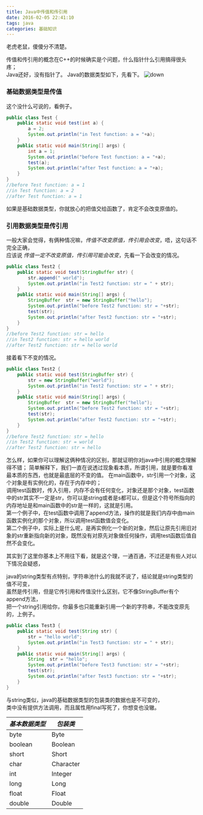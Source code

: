 ```yaml
---
title: Java中传值和传引用
date: 2016-02-05 22:41:10
tags: java
categories: 基础知识
---
```

老虎老鼠，傻傻分不清楚。
<!--more-->
传值和传引用的概念在C++的时候确实是个问题，什么指针什么引用搞得很头疼；  
Java还好，没有指针了。
Java的数据类型如下，先看下。
![down](/img/pics/2016-02-05/2011100711181651.jpg)  

### 基础数据类型是传值
这个没什么可说的，看例子。
```java
public class Test {
    public static void test(int a) {
        a = 2;
        System.out.println("in Test function: a = "+a);
    }
    public static void main(String[] args) {
        int a = 1;
        System.out.println("before Test function: a = "+a);
        test(a);
        System.out.println("after Test function: a = "+a);
    }
}
//before Test function: a = 1
//in Test function: a = 2
//after Test function: a = 1
```
如果是基础数据类型，你就放心的把值交给函数了，肯定不会改变原值的。

### 引用数据类型是传引用
一般大家会觉得，有俩种情况嘛，*传值不改变原值，传引用会改变*，唔，这句话不完全正确，  
应该说 *传值一定不改变原值，传引用可能会改变*，先看一下会改变的情况。
```java
public class Test2 {
    public static void test(StringBuffer str) {
        str.append(" world");
        System.out.println("in Test2 function: str = " + str);
    }
    public static void main(String[] args) {
        StringBuffer  str = new StringBuffer("hello");
        System.out.println("before Test2 function: str = "+str);
        test(str);
        System.out.println("after Test2 function: str = "+str);
    }
}
//before Test2 function: str = hello
//in Test2 function: str = hello world
//after Test2 function: str = hello world

```

接着看下不变的情况。
```java
public class Test2 {
    public static void test(StringBuffer str) {
        str = new StringBuffer("world");
        System.out.println("in Test2 function: str = " + str);
    }
    public static void main(String[] args) {
        StringBuffer  str = new StringBuffer("hello");
        System.out.println("before Test2 function: str = "+str);
        test(str);
        System.out.println("after Test2 function: str = "+str);
    }
}
//before Test2 function: str = hello
//in Test2 function: str = world
//after Test2 function: str = hello
```

怎么样，如果你可以理解这俩种情况的区别，那就证明你对java中引用的概念理解得不错； 
简单解释下，我们一直在说透过现象看本质，所谓引用，就是要你看准最本质的东西，也就是最底层的不变的值。
在main函数中，str引用一个对象，这个对象是有实例化的，存在于内存中的；  
调用test函数时，传入引用，内存不会有任何变化，对象还是那个对象，test函数中的str其实不一定是str，你可以是string或者是s都可以，但是这个符号所指向的内存地址是和main函数中的str是一样的，这就是引用。  
第一个例子中，在test函数中调用了append方法，操作的就是我们内存中由main函数实例化的那个对象，所以调用test函数值会变化。  
第二个例子中，实际上是什么呢，是再实例化一个新的对象，然后让原先引用旧对象的str重新指向新的对象，既然没有对原先对象做任何操作，调用test函数后值自然不会变化。  

其实到了这里你基本上不用往下看，就是这个理，一通百通，不过还是有些人对以下情况会疑惑，  

java的string类型有点特别，字符串池什么的我就不说了，结论就是string类型的值不可变，  
虽然是传引用，但是它传引用和传值没什么区别，它不像StringBuffer有个append方法，  
把一个string引用给你，你最多也只能重新引用一个新的字符串，不能改变原先的，上例子。  
```java
public class Test3 {
    public static void test(String str) {
        str = "hello world";
        System.out.println("in Test3 function: str = " + str);
    }
    public static void main(String[] args) {
        String  str = "hello";
        System.out.println("before Test3 function: str = "+str);
        test(str);
        System.out.println("after Test3 function: str = "+str);
    }
}
```

与string类似，java的基础数据类型的包装类的数据也是不可变的，  
类中没有提供方法调用，而且属性用final写死了，你想变也没辙。  

 *基本数据类型* | *包装类*
 ---------------|-----------
 byte           | Byte
 boolean        | Boolean
 short          | Short
 char           | Character 
 int            | Integer
 long           | Long
 float          | Float
 double         | Double